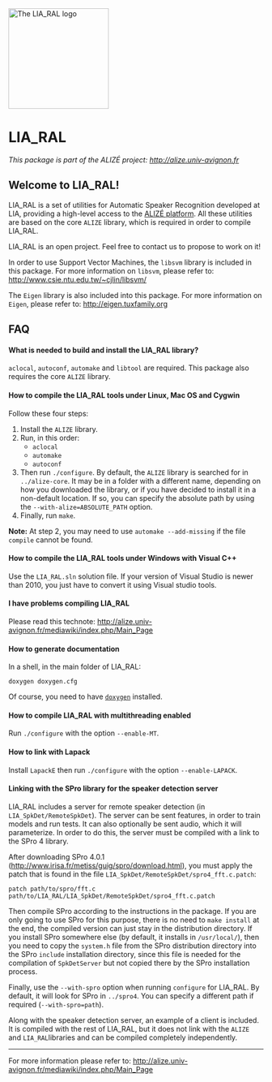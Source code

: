 <img src="http://alize.univ-avignon.fr/images/LIA_RAL.png" alt="The LIA_RAL logo" height="198" >

# LIA_RAL

*This package is part of the ALIZÉ project: <http://alize.univ-avignon.fr>*



Welcome to LIA_RAL!
-------------------

LIA_RAL is a set of utilities for Automatic Speaker Recognition developed at LIA, providing a high-level access to the [ALIZÉ platform](http://alize.univ-avignon.fr). All these utilities are based on the core `ALIZE` library, which is required in order to compile LIA_RAL.

LIA_RAL is an open project. Feel free to contact us to propose to work on it! 

In order to use Support Vector Machines, the `libsvm` library is included in this package. For more information on `libsvm`, please refer to:
<http://www.csie.ntu.edu.tw/~cjlin/libsvm/>

The `Eigen` library is also included into this package. For more information on `Eigen`, please refer to:
<http://eigen.tuxfamily.org>


FAQ
---

#### What is needed to build and install the LIA_RAL library?

`aclocal`, `autoconf`, `automake` and `libtool` are required.
This package also requires the core `ALIZE` library.


#### How to compile the LIA_RAL tools under Linux, Mac OS and Cygwin

Follow these four steps:

1. Install the `ALIZE` library.
2. Run, in this order:
	- `aclocal`
	- `automake`
	- `autoconf`
3. Then run `./configure`.
   By default, the `ALIZE` library is searched for in `../alize-core`. It may be in a folder with a different name, depending on how you downloaded the library, or if you have decided to install it in a non-default location. If so, you can specify the absolute path by using the `--with-alize=ABSOLUTE_PATH` option.
4. Finally, run `make`.

**Note:** At step 2, you may need to use `automake --add-missing` if the file `compile` cannot be found.


#### How to compile the LIA_RAL tools under Windows with Visual C++

Use the `LIA_RAL.sln` solution file. If your version of Visual Studio is newer than 2010, you just have to convert it using Visual studio tools.


#### I have problems compiling LIA_RAL

Please read this technote:
<http://alize.univ-avignon.fr/mediawiki/index.php/Main_Page>


#### How to generate documentation

In a shell, in the main folder of LIA_RAL:

	doxygen doxygen.cfg

Of course, you need to have [`doxygen`](http://www.doxygen.org) installed.


#### How to compile LIA_RAL with multithreading enabled

Run `./configure` with the option `--enable-MT`.
 

#### How to link with Lapack

Install `LapackE`  then run `./configure` with the option `--enable-LAPACK`.


#### Linking with the SPro library for the speaker detection server

LIA_RAL includes a server for remote speaker detection (in `LIA_SpkDet/RemoteSpkDet`). The server can be sent features, in order to train models and run tests. It can also optionally be sent audio, which it will parameterize. In order to do this, the server must be compiled with a link to the SPro 4 library.

After downloading SPro 4.0.1 (<http://www.irisa.fr/metiss/guig/spro/download.html>), you must apply the patch that is found in the file `LIA_SpkDet/RemoteSpkDet/spro4_fft.c.patch`:

    patch path/to/spro/fft.c path/to/LIA_RAL/LIA_SpkDet/RemoteSpkDet/spro4_fft.c.patch

Then compile SPro according to the instructions in the package. If you are only going to use SPro for this purpose, there is no need to `make install` at the end, the compiled version can just stay in the distribution directory. If you install SPro somewhere else (by default, it installs in `/usr/local/`), then you need to copy the `system.h` file from the SPro distribution directory into the SPro `include` installation directory, since this file is needed for the compilation of `SpkDetServer` but not copied there by the SPro installation process.

Finally, use the `--with-spro` option when running `configure` for LIA_RAL. By default, it will look for SPro in `../spro4`. You can specify a different path if required (`--with-spro=path`).

Along with the speaker detection server, an example of a client is included. It is compiled with the rest of LIA_RAL, but it does not link with the `ALIZE` and `LIA_RAL`libraries and can be compiled completely independently.


------------------------------------------------------------

For more information please refer to:
<http://alize.univ-avignon.fr/mediawiki/index.php/Main_Page>

